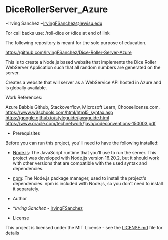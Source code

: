 # DiceRollerServer_Azure

~Irving Sanchez
~<IrvingFSanchez@lewisu.edu>

For call backs use: /roll-dice or /dice at end of link

The following repository is meant for the sole purpose of education.

<https://github.com/IrvingFSanchez/Dice-Roller-Server-Azure>

This is to create a Node.js based website that implements the Dice Roller WebServer Application
such that all random numbers are generated on the server.

Creates a website that will server as a WebService API hosted in Azure and is globally available.

Work References:

 Azure
 Babble
 Github,
 Stackoverflow,
 Microsoft Learn,
 Chooselicense.com,
 <https://www.w3schools.com/html/html5_syntax.asp>
 <https://google.github.io/styleguide/javaguide.html>
 <https://www.oracle.com/technetwork/java/codeconventions-150003.pdf>

- Prerequisites

Before you can run this project, you'll need to have the following installed:

- [Node.js](https://nodejs.org/): The JavaScript runtime that you'll use to run the server. This project was developed with Node.js version 16.20.2, but it should work with other versions that are compatible with the used syntax and dependencies.
- [npm](https://www.npmjs.com/): The Node.js package manager, used to install the project's dependencies. npm is included with Node.js, so you don't need to install it separately.

- Author

- **Irving Sanchez*  - [IrvingFSanchez](https://github.com/IrvingFSanchez)

- License

This project is licensed under the MIT License - see the [LICENSE.md](LICENSE.md) file for details
